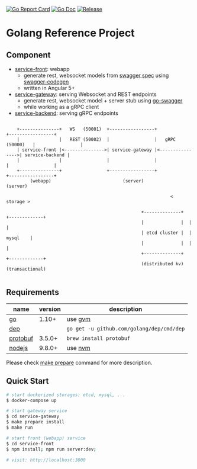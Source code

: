 [![Go Report Card](https://goreportcard.com/badge/github.com/1ambda/go-ref?style=flat-square)](https://goreportcard.com/report/github.com/1ambda/go-ref)
[![Go Doc](https://img.shields.io/badge/godoc-reference-blue.svg?style=flat-square)](http://godoc.org/github.com/1ambda/go-ref)
[![Release](https://img.shields.io/github/release/1ambda/go-ref.svg?style=flat-square)](https://github.com/1ambda/go-ref/releases/latest)

# Golang Reference Project

## Component
- [service-front](https://github.com/1ambda/go-ref/tree/master/service-front): webapp
  * generate rest, websocket models from [swagger spec](https://github.com/1ambda/go-ref/tree/master/schema/swagger) using [swagger-codegen](https://github.com/swagger-api/swagger-codegen)
  - written in Angular 5+
- [service-gateway](https://github.com/1ambda/go-ref/tree/master/service-gateway): serving Websocket and REST endpoints
  * generate rest, websocket model + server stub using [go-swagger](https://github.com/go-swagger/go-swagger)
  * while working as a gRPC client
- [service-backend](https://github.com/1ambda/go-ref/tree/master/service-backend): serving gRPC endpoints


```                                                                                                  
                                                                                                     
    +---------------+   WS   (50001)  +-----------------+                  +-----------------+       
    |               |   REST (50002)  |                 |   gRPC (50000)   |                 |       
    | service-front |<--------------->| service-gateway |<---------------->| service-backend |       
    |               |                 |                 |                  |                 |       
    +---------------+                 +-----------------+                  +-----------------+       
         (webapp)                           (server)                             (server)            
                                                                                                     
                                                              < storage >                                            
                                                                                                     
                                                   +--------------+  +-------------+                 
                                                   |              |  |             |                 
                                                   | etcd cluster |  |    mysql    |                 
                                                   |              |  |             |                 
                                                   +--------------+  +-------------+                 
                                                   (distributed kv)  (transactional)                 
                                                                                       
```

## Requirements
| name | version | description |
|---|---|---|
| [go](https://github.com/golang/go) | 1.10+ | use [gvm](https://github.com/moovweb/gvm) |
| [dep](https://github.com/golang/dep) |  | `go get -u github.com/golang/dep/cmd/dep` |
| [protobuf](https://github.com/google/protobuf) | 3.5.0+ | `brew install protobuf` |
| [nodejs](https://nodejs.org/) | 9.8.0+ | use [nvm](https://github.com/creationix/nvm) |

Please check [make prepare](https://github.com/1ambda/go-ref/blob/master/scripts/makefiles/install.mk#L6) command for more description.

## Quick Start

```bash
# start dockerized storages: etcd, mysql, ...
$ docker-compose up
```

```bash
# start gateway service 
$ cd service-gateway
$ make prepare install
$ make run 
```

```bash
# start front (webapp) service 
$ cd service-front
$ npm install; npm run server:dev;

# visit: http://localhost:3000 
```
